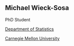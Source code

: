 ## Michael Wieck-Sosa

PhD Student

[Department of Statistics](https://www.cmu.edu/dietrich/statistics-datascience/index.html)

[Carnegie Mellon University](https://www.cmu.edu/)
